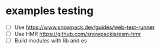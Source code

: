 # examples testing

- [ ] Use https://www.snowpack.dev/guides/web-test-runner
- [ ] Use HMR https://github.com/snowpackjs/esm-hmr
- [ ] Build modules with lib and es
